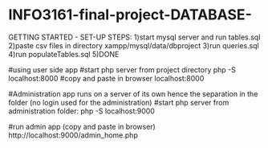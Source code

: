 # INFO3161-final-project-DATABASE-

GETTING STARTED - SET-UP STEPS:
1)start mysql server and run tables.sql
2)paste csv files in directory xampp/mysql/data/dbproject
3)run queries.sql
4)run populateTables.sql
5)DONE

#using user side app
#start php server from project directory
php -S localhost:8000
#copy and paste in browser
localhost:8000

#Administration app runs on a server of its own hence the separation in the folder (no login used for the administration)
#start php server from administration folder:
php -S localhost:9000

#run admin app (copy and paste in browser)
http://localhost:9000/admin_home.php




